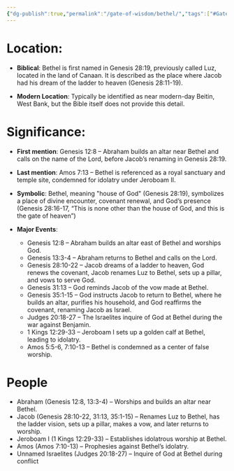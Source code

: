 ```yaml
---
{"dg-publish":true,"permalink":"/gate-of-wisdom/bethel/","tags":["#GateWisdom"]}
---
```


# Location: 
- **Biblical**: Bethel is first named in Genesis 28:19, previously called Luz, located in the land of Canaan. It is described as the place where Jacob had his dream of the ladder to heaven (Genesis 28:11-19).

- **Modern Location**: Typically be identified as near modern-day Beitin, West Bank, but the Bible itself does not provide this detail.

# Significance:
- **First mention**: Genesis 12:8 – Abraham builds an altar near Bethel and calls on the name of the Lord, before Jacob’s renaming in Genesis 28:19.

- **Last mention**: Amos 7:13 – Bethel is referenced as a royal sanctuary and temple site, condemned for idolatry under Jeroboam II.

- **Symbolic**:  Bethel, meaning "house of God" (Genesis 28:19), symbolizes a place of divine encounter, covenant renewal, and God’s presence (Genesis 28:16-17, “This is none other than the house of God, and this is the gate of heaven”)

- **Major Events**:
	- Genesis 12:8 – Abraham builds an altar east of Bethel and worships God.
	- Genesis 13:3-4 – Abraham returns to Bethel and calls on the Lord.
	- Genesis 28:10-22 – Jacob dreams of a ladder to heaven, God renews the covenant, Jacob renames Luz to Bethel, sets up a pillar, and vows to serve God.
	- Genesis 31:13 – God reminds Jacob of the vow made at Bethel.
	- Genesis 35:1-15 – God instructs Jacob to return to Bethel, where he builds an altar, purifies his household, and God reaffirms the covenant, renaming Jacob as Israel.
	- Judges 20:18-27 – The Israelites inquire of God at Bethel during the war against Benjamin.
	- 1 Kings 12:29-33 – Jeroboam I sets up a golden calf at Bethel, leading to idolatry.
	- Amos 5:5-6, 7:10-13 – Bethel is condemned as a center of false worship.

# People
- Abraham (Genesis 12:8, 13:3-4) – Worships and builds an altar near Bethel.
- Jacob (Genesis 28:10-22, 31:13, 35:1-15) – Renames Luz to Bethel, has the ladder vision, sets up a pillar, makes a vow, and later returns to worship.
- Jeroboam I (1 Kings 12:29-33) – Establishes idolatrous worship at Bethel.
- Amos (Amos 7:10-13) – Prophesies against Bethel’s idolatry.
- Unnamed Israelites (Judges 20:18-27) – Inquire of God at Bethel during conflict






